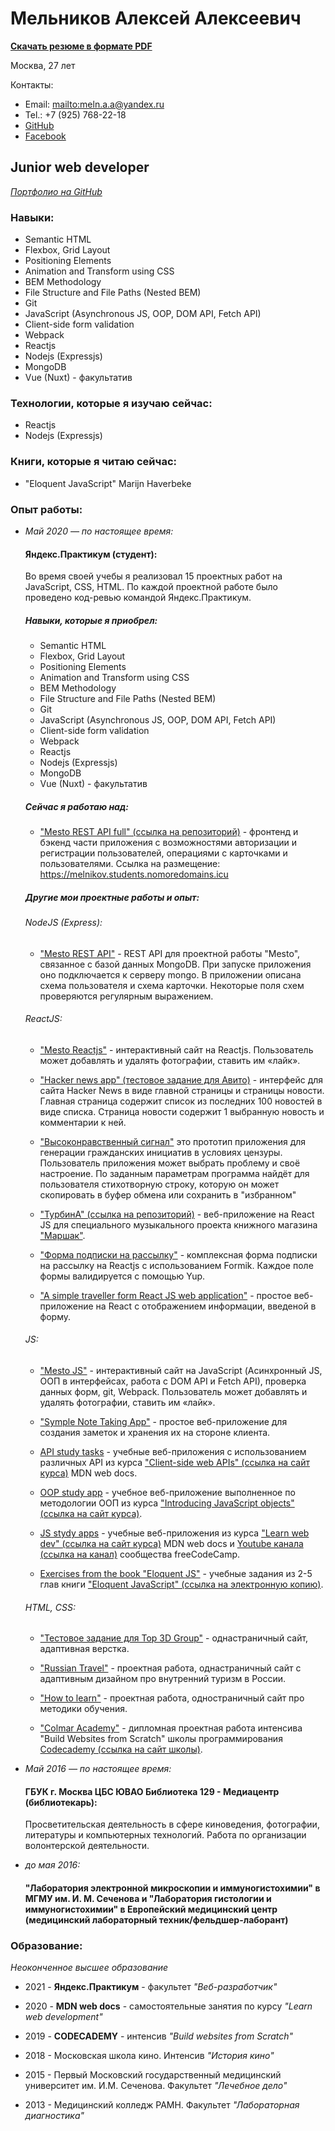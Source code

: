 # Мельников Алексей Алексеевич

**[Скачать резюме в формате PDF](https://drive.google.com/file/d/1N-dIxd61koHlAkZ8O9nbPmbjygShGY1F/view?usp=sharing)** 

Москва, 27 лет

Контакты:

* Email: <mailto:meln.a.a@yandex.ru> 
* Tel.: +7 (925) 768-22-18 
* [GitHub](https://github.com/MelnikovAleksei) 
* [Facebook](https://www.facebook.com/meln.aleksei) 

## Junior web developer 

*[Портфолио на GitHub](https://github.com/MelnikovAleksei)* 

### Навыки: 

* Semantic HTML
* Flexbox, Grid Layout
* Positioning Elements
* Animation and Transform using CSS
* BEM Methodology
* File Structure and File Paths (Nested BEM)
* Git
* JavaScript (Asynchronous JS, OOP, DOM API, Fetch API)
* Client-side form validation
* Webpack 
* Reactjs 
* Nodejs (Expressjs) 
* MongoDB 
* Vue (Nuxt) - факультатив 

### Технологии, которые я изучаю сейчас:

* Reactjs
* Nodejs (Expressjs)

### Книги, которые я читаю сейчас:

* "Eloquent JavaScript" Marijn Haverbeke

### Опыт работы: 

* *Май 2020 — по настоящее время:* 

  #### Яндекс.Практикум (студент):
  
  Во время своей учебы я реализовал 15 проектных работ на JavaScript, CSS, HTML. По каждой проектной работе было проведено код-ревью командой Яндекс.Практикум.   
  
  ##### Навыки, которые я приобрел: 
  
  * Semantic HTML
  * Flexbox, Grid Layout
  * Positioning Elements
  * Animation and Transform using CSS
  * BEM Methodology
  * File Structure and File Paths (Nested BEM)
  * Git
  * JavaScript (Asynchronous JS, OOP, DOM API, Fetch API)
  * Client-side form validation
  * Webpack 
  * Reactjs 
  * Nodejs (Expressjs) 
  * MongoDB 
  * Vue (Nuxt) - факультатив   

  ##### Сейчас я работаю над: 

    * ["Mesto REST API full" (ссылка на репозиторий)](https://github.com/MelnikovAleksei/react-mesto-api-full) - фронтенд и бэкенд части приложения с возможностями авторизации и     регистрации пользователей, операциями с карточками и пользователями. 
    Ссылка на размещение: https://melnikov.students.nomoredomains.icu 

  ##### Другие мои проектные работы и опыт: 

  ###### NodeJS (Express):

    * ["Mesto REST API"](https://github.com/MelnikovAleksei/express-mesto) - REST API для проектной работы "Mesto", связанное с базой данных MongoDB. При запуске приложения оно подключается к серверу mongo. В приложении описана схема пользователя и схема карточки. Некоторые поля схем проверяются регулярным выражением.

  ###### ReactJS:

    * ["Mesto Reactjs"](https://github.com/MelnikovAleksei/mesto-react) - интерактивный сайт на Reactjs. Пользователь может добавлять и удалять фотографии, ставить им «лайк». 

    * ["Hacker news app" (тестовое задание для Авито)](https://github.com/MelnikovAleksei/hacker-news) - интерфейс для сайта Hacker News в виде главной страницы и страницы новости.  Главная страница содержит список из последних 100 новостей в виде списка. Страница новости содержит 1 выбранную новость и комментарии к ней.

    * ["Высоконравственный сигнал"](https://github.com/MelnikovAleksei/hackathon-25) это прототип приложения для генерации гражданских инициатив в условиях цензуры. Пользователь приложения может выбрать проблему и своё настроение. По заданным параметрам программа найдёт для пользователя стихотворную строку, которую он может скопировать в буфер обмена или сохранить в "избранном"

    * ["ТурбинА" (ссылка на репозиторий)](https://github.com/MelnikovAleksei/marshak-musical-project) - веб-приложение на React JS для специального музыкального проекта книжного магазина ["Маршак"](https://marshakbooks.ru/).

    * ["Форма подписки на рассылку"](https://github.com/MelnikovAleksei/form-validation-formik) - комплексная форма подписки на рассылку на Reactjs с использованием Formik. Каждое поле формы валидируется с помощью Yup. 

    * ["A simple traveller form React JS web application"](https://github.com/MelnikovAleksei/travel-form) - простое веб-приложение на React с отображением информации, введеной в форму.

  ###### JS:

    * ["Mesto JS"](https://github.com/MelnikovAleksei/mesto) - интерактивный сайт на JavaScript (Асинхронный JS, ООП в интерфейсах, работа с DOM API и Fetch API), проверка данных форм, git, Webpack. Пользователь может добавлять и удалять фотографии, ставить им «лайк». 

    * ["Symple Note Taking App"](https://github.com/MelnikovAleksei/notes) - простое веб-приложение для создания заметок и хранения их на стороне клиента. 

    * [API study tasks](https://github.com/MelnikovAleksei/api-study-tasks) - учебные веб-приложения с использованием различных API из курса ["Client-side web APIs" (ссылка на сайт курса)](https://developer.mozilla.org/en-US/docs/Learn/JavaScript/Client-side_web_APIs) MDN web docs.  

    * [OOP study app](https://github.com/MelnikovAleksei/oop-study-task) - учебное веб-приложение выполненное по методологии ООП из курса ["Introducing JavaScript objects" (ссылка на сайт курса)](https://developer.mozilla.org/en-US/docs/Learn/JavaScript/Objects). 

    * [JS stydy apps](https://github.com/MelnikovAleksei/js-stydy-apps) - учебные веб-приложения из курса ["Learn web dev" (ссылка на сайт курса)](https://developer.mozilla.org/en-US/docs/Learn) MDN web docs и [Youtube канала (ссылка на канал)](https://www.youtube.com/c/Freecodecamp/) сообщества freeCodeCamp. 

    * [Exercises from the book "Eloquent JS"](https://github.com/MelnikovAleksei/exercises-eloquent-js/tree/master) - учебные задания из 2-5 глав книги ["Eloquent JavaScript" (ссылка на электронную копию)](https://eloquentjavascript.net/). 

  ###### HTML, CSS:

    * ["Тестовое задание для Top 3D Group"](https://github.com/MelnikovAleksei/test-top3dgroup) - однастраничный сайт, адаптивная верстка.

    * ["Russian Travel"](https://github.com/MelnikovAleksei/russian-travel) - проектная работа, однастраничный сайт с адаптивным дизайном про внутренний туризм в России. 

    * ["How to learn"](https://github.com/MelnikovAleksei/how-to-learn) - проектная работа, одностраничный сайт про методики обучения. 

    * ["Colmar Academy"](https://github.com/MelnikovAleksei/Colmar-Academy) - дипломная проектная работа интенсива "Build Websites from Scratch" школы программирования [Codecademy (ссылка на сайт школы)](https://www.codecademy.com/).     

* *Май 2016 — по настоящее время:* 

  #### ГБУК г. Москва ЦБС ЮВАО Библиотека 129 - Медиацентр (библиотекарь): 
  
    Просветительская деятельность в сфере киноведения, фотографии, литературы и компьютерных технологий. Работа по организации волонтерской деятельности. 

* *до мая 2016:* 

  #### "Лаборатория электронной микроскопии и иммуногистохимии" в МГМУ им. И. М. Сеченова и "Лаборатория гистологии и иммуногистохимии" в Европейский медицинский центр (медицинский лабораторный техник/фельдшер-лаборант) 
  
### Образование: 

  *Неоконченное высшее образование* 
  
  * 2021 - **Яндекс.Практикум** - факультет *"Веб-разработчик"* 
  
  * 2020 - **MDN web docs** - самостоятельные занятия по курсу *"Learn web development"* 
  
  * 2019 - **CODECADEMY** - интенсив *"Build websites from Scratch"* 
  
  * 2018 - Московская школа кино. Интенсив *"История кино"* 
  
  * 2015 - Первый Московский государственный медицинский университет им. И.М. Сеченова. Факультет *"Лечебное дело"* 
  
  * 2013 - Медицинский колледж РАМН. Факультет *"Лабораторная диагностика"* 
  
